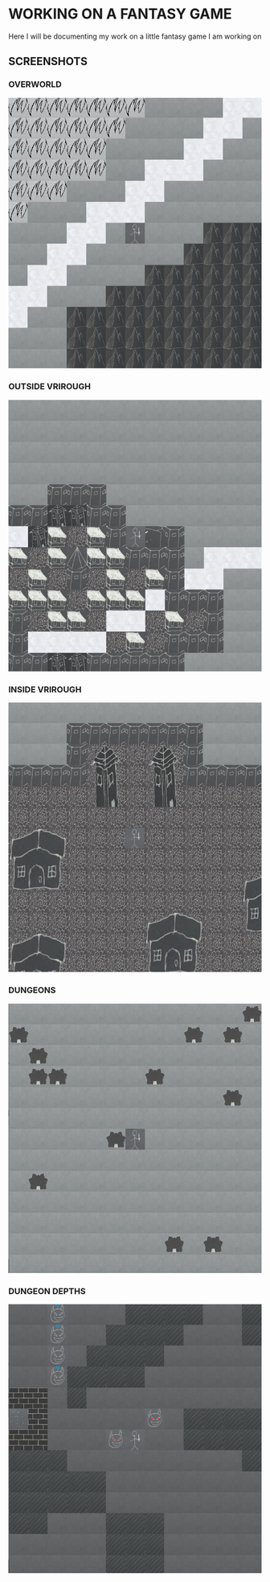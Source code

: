 # WORKING ON A FANTASY GAME

Here I will be documenting my work on a little fantasy game I am working on

## SCREENSHOTS

### OVERWORLD

<p align="center"><img src="/assets/img/GameSS1.png" alt="Overworld"></p>

### OUTSIDE VRIROUGH

<p align="center"><img src="/assets/img/GameSS2.png" alt="Outside Vrirough"></p>

### INSIDE VRIROUGH

<p align="center"><img src="/assets/img/GameSS3.png" alt="Inside Vrirough"></p>

### DUNGEONS

<p align="center"><img src="/assets/img/GameSS4.png" alt="Dungeons"></p>

### DUNGEON DEPTHS

<p align="center"><img src="/assets/img/GameSS5.png" alt="Dungeon Depths"></p>
